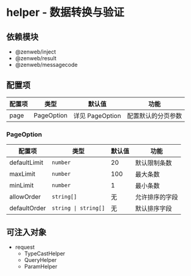 # helper - 数据转换与验证

## 依赖模块

- @zenweb/inject
- @zenweb/result
- @zenweb/messagecode

## 配置项

| 配置项 | 类型 | 默认值 | 功能 |
| ----- | --- | ----- | ---- |
| page | PageOption | 详见 PageOption | 配置默认的分页参数

### PageOption

| 配置项 | 类型 | 默认值 | 功能 |
| ----- | --- | ----- | ---- |
| defaultLimit | `number` | 20 | 默认限制条数
| maxLimit | `number` | 100 | 最大条数
| minLimit | `number` | 1 | 最小条数
| allowOrder | `string[]` | 无 | 允许排序的字段
| defaultOrder | `string \| string[]` | 无 | 默认排序字段

## 可注入对象

- request
  - TypeCastHelper
  - QueryHelper
  - ParamHelper
